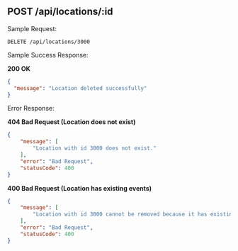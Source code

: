 ## POST /api/locations/:id

Sample Request:

```
DELETE /api/locations/3000
```

Sample Success Response:

**200 OK**

```JSON
{
  "message": "Location deleted successfully"
}
```

Error Response:

**404 Bad Request (Location does not exist)**

```JSON
{
    "message": [
        "Location with id 3000 does not exist."
    ],
    "error": "Bad Request",
    "statusCode": 400
}

```

**400 Bad Request (Location has existing events)**

```JSON
{
    "message": [
        "Location with id 3000 cannot be removed because it has existing events"
    ],
    "error": "Bad Request",
    "statusCode": 400
}

```
